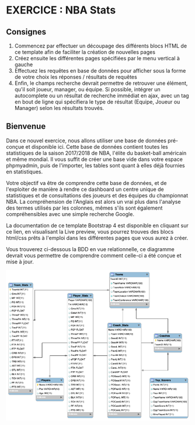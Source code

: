 # EXERCICE : NBA Stats

## Consignes
1. Commencez par effectuer un découpage des différents blocs HTML de ce template afin de faciliter la création de nouvelles pages
2. Créez ensuite les différentes pages spécifiées par le menu vertical à gauche
3. Effectuez les requêtes en base de données pour afficher sous la forme de votre choix les réponses / résultats de requêtes
4. Enfin, le champs recherche devrait permettre de retrouver une élément, qu'il soit joueur, manager, ou équipe. Si possible, intégrer un autocomplete ou un résultat de recherche immédiat en ajax, avec un tag en bout de ligne qui spécifiera le type de résultat (Equipe, Joueur ou Manager) selon les résultats trouvés.


## Bienvenue

Dans ce nouvel exercice, nous allons utiliser une base de données pré-conçue et disponible ici. Cette base de données contient toutes les statistiques de la saison 2017/2018 de NBA, l'élite du basket-ball américain et même mondial. Il vous suffit de créer une base vide dans votre espace phpmyadmin, puis de l'importer, les tables sont quant à elles déjà fournies en statistiques.

Votre objectif va être de comprendre cette base de données, et de l'exploiter de manière à rendre ce dashboard un centre unique de statistiques et de consultations des joueurs et des équipes du championnat NBA. La compréhension de l'Anglais est alors un vrai plus dans l'analyse des termes utilisés par les colonnes, mêmes s'ils sont également compréhensibles avec une simple recherche Google.

La documentation de ce template Bootstrap 4 est disponible en cliquant sur ce lien, en visualisant la Live preview, vous pourrez trouves des blocs html/css prêts à l'emploi dans les différentes pages que vous aurez à créer.

Vous trouverez ci-dessous la BDD en vue relationnelle, ce diagramme devrait vous permettre de comprendre comment celle-ci a été conçue et mise à jour.

![alt text](https://github.com/tpdevweb2020/nba_stats/blob/master/images/diagram_nba.png)
